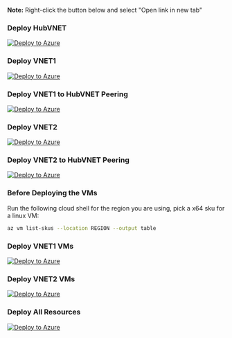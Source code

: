 **Note:** Right-click the button below and select "Open link in new tab"

### Deploy HubVNET
<a href="https://portal.azure.com/#create/Microsoft.Template/uri/https%3A%2F%2Fraw.githubusercontent.com%2FMicrosoftAzureAaron%2FNET_TrainingLabs%2Fmain%2FHubVNET%2FHubVNET.json">
  <img src="https://aka.ms/deploytoazurebutton" alt="Deploy to Azure" />
</a>

### Deploy VNET1
<a href="https://portal.azure.com/#create/Microsoft.Template/uri/https%3A%2F%2Fraw.githubusercontent.com%2FMicrosoftAzureAaron%2FNET_TrainingLabs%2Fmain%2FVNET1%2FVNET1.json">
  <img src="https://aka.ms/deploytoazurebutton" alt="Deploy to Azure" />
</a>

### Deploy VNET1 to HubVNET Peering
<a href="https://portal.azure.com/#create/Microsoft.Template/uri/https%3A%2F%2Fraw.githubusercontent.com%2FMicrosoftAzureAaron%2FNET_TrainingLabs%2Fmain%2FVNET1%2FVNET1-HubVNETpeering.json">
  <img src="https://aka.ms/deploytoazurebutton" alt="Deploy to Azure" />
</a>

### Deploy VNET2
<a href="https://portal.azure.com/#create/Microsoft.Template/uri/https%3A%2F%2Fraw.githubusercontent.com%2FMicrosoftAzureAaron%2FNET_TrainingLabs%2Fmain%2FVNET2%2FVNET2.json">
  <img src="https://aka.ms/deploytoazurebutton" alt="Deploy to Azure" />
</a>

### Deploy VNET2 to HubVNET Peering
<a href="https://portal.azure.com/#create/Microsoft.Template/uri/https%3A%2F%2Fraw.githubusercontent.com%2FMicrosoftAzureAaron%2FNET_TrainingLabs%2Fmain%2FVNET2%2FVNET2-HubVNETpeering.json">
  <img src="https://aka.ms/deploytoazurebutton" alt="Deploy to Azure" />
</a>

### Before Deploying the VMs
Run the following cloud shell for the region you are using, pick a x64 sku for a linux VM:
```sh
az vm list-skus --location REGION --output table
```

### Deploy VNET1 VMs
<a href="https://portal.azure.com/#create/Microsoft.Template/uri/https%3A%2F%2Fraw.githubusercontent.com%2FMicrosoftAzureAaron%2FNET_TrainingLabs%2Fmain%2FVMs%2FVNET1_2VMs.json">
  <img src="https://aka.ms/deploytoazurebutton" alt="Deploy to Azure" />
</a>

### Deploy VNET2 VMs
<a href="https://portal.azure.com/#create/Microsoft.Template/uri/https%3A%2F%2Fraw.githubusercontent.com%2FMicrosoftAzureAaron%2FNET_TrainingLabs%2Fmain%2FVMs%2FVNET2_2VMs.json">
  <img src="https://aka.ms/deploytoazurebutton" alt="Deploy to Azure" />
</a>

### Deploy All Resources
<a href="https://portal.azure.com/#create/Microsoft.Template/uri/https%3A%2F%2Fraw.githubusercontent.com%2FMicrosoftAzureAaron%2FNET_TrainingLabs%2Fmain%2FmasterDeployment.json">
  <img src="https://aka.ms/deploytoazurebutton" alt="Deploy to Azure" />
</a>